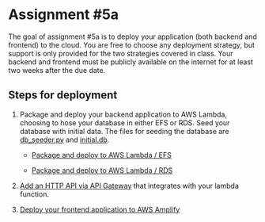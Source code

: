 # Assignment #5a

The goal of assignment #5a is to deploy your application (both backend and frontend) to
the cloud. You are free to choose any deployment strategy, but support is only provided
for the two strategies covered in class. Your backend and frontend must be publicly
available on the internet for at least two weeks after the due date.

## Steps for deployment

1. Package and deploy your backend application to AWS Lambda, choosing to hose your
   database in either EFS or RDS. Seed your database with initial data. The files for
   seeding the database are [db_seeder.py](./db_seeder.py) and [initial.db](./initial.db).

   - [Package and deploy to AWS Lambda / EFS](./lambda_with_efs.md)

   - [Package and deploy to AWS Lambda / RDS](./lambda_with_rds.md)

2. [Add an HTTP API via API Gateway](./api_gateway.md) that integrates with your lambda
   function.

3. [Deploy your frontend application to AWS Amplify](./amplify.md)

